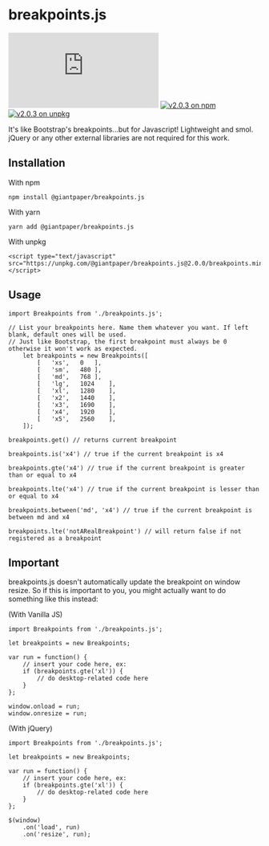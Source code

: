 # breakpoints.js

[![latest release on github](https://badgen.net/github/release/giantpaper/breakpoints.js)](https://github.com/giantpaper/breakpoints.js)
[![v2.0.3 on npm](https://img.shields.io/badge/npm-v2.0.3-red)](https://www.npmjs.com/package/@giantpaper/breakpoints.js)
[![v2.0.3 on unpkg](https://img.shields.io/badge/unpkg-v2.0.3-pink)](https://unpkg.com/@giantpaper/breakpoints.js@2.0.3/breakpoints.js)

It's like Bootstrap's breakpoints...but for Javascript! Lightweight and smol. jQuery or any other external libraries are not required for this work.

## Installation

With npm

```
npm install @giantpaper/breakpoints.js
```

With yarn

```
yarn add @giantpaper/breakpoints.js
```

With unpkg

```
<script type="text/javascript" src="https://unpkg.com/@giantpaper/breakpoints.js@2.0.0/breakpoints.min.js"></script>
```

## Usage

```
import Breakpoints from './breakpoints.js';

// List your breakpoints here. Name them whatever you want. If left blank, default ones will be used.
// Just like Bootstrap, the first breakpoint must always be 0 otherwise it won't work as expected.
	let breakpoints = new Breakpoints([
		[	'xs',	0	],
		[	'sm',	480	],
		[	'md',	768	],
		[	'lg',	1024	],
		[	'xl',	1280	],
		[	'x2',	1440	],
		[	'x3',	1690	],
		[	'x4',	1920	],
		[	'x5',	2560	],
	]);

breakpoints.get() // returns current breakpoint

breakpoints.is('x4') // true if the current breakpoint is x4

breakpoints.gte('x4') // true if the current breakpoint is greater than or equal to x4

breakpoints.lte('x4') // true if the current breakpoint is lesser than or equal to x4

breakpoints.between('md', 'x4') // true if the current breakpoint is between md and x4

breakpoints.lte('notARealBreakpoint') // will return false if not registered as a breakpoint
```

## Important

breakpoints.js doesn't automatically update the breakpoint on window resize. So if this is important to you, you might actually want to do something like this instead:

(With Vanilla JS)
```
import Breakpoints from './breakpoints.js';

let breakpoints = new Breakpoints;

var run = function() {
	// insert your code here, ex:
	if (breakpoints.gte('xl')) {
		// do desktop-related code here
	}
};

window.onload = run;
window.onresize = run;
```

(With jQuery)
```
import Breakpoints from './breakpoints.js';

let breakpoints = new Breakpoints;

var run = function() {
	// insert your code here, ex:
	if (breakpoints.gte('xl')) {
		// do desktop-related code here
	}
};

$(window)
	.on('load', run)
	.on('resize', run);
```